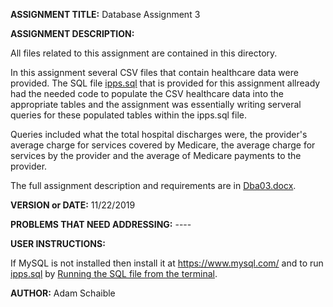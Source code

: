 **ASSIGNMENT TITLE:** Database Assignment 3

**ASSIGNMENT DESCRIPTION:**

All files related to this assignment are contained in this directory.

In this assignment several CSV files that contain healthcare data were provided. The SQL file [ipps.sql](https://github.com/AdamSchaible/MSU_Denver/blob/master/CS%203810%20Principles%20of%20Database%20Systems%20(Fall%202019)/Database%20Assignment%203/ipps.sql)  that is provided for this assignment allready had the needed code to populate the CSV healthcare data into the appropriate tables and the assignment was essentially writing serveral queries for these populated tables within the ipps.sql file. 

Queries included what the total hospital discharges were, the provider's average charge for services covered by Medicare, the average charge for services by the provider and the average of Medicare payments to the provider.

The full assignment description and requirements are in [Dba03.docx](https://github.com/AdamSchaible/MSU_Denver/blob/master/CS%203810%20Principles%20of%20Database%20Systems%20(Fall%202019)/Database%20Assignment%203/Dba03.docx).

**VERSION or DATE:** 11/22/2019

**PROBLEMS THAT NEED ADDRESSING:** ----

**USER INSTRUCTIONS:** 

If MySQL is not installed then install it at https://www.mysql.com/ and to run [ipps.sql](https://github.com/AdamSchaible/MSU_Denver/blob/master/CS%203810%20Principles%20of%20Database%20Systems%20(Fall%202019)/Database%20Assignment%203/ipps.sql) by [Running the SQL file from the terminal](https://www.tutorialspoint.com/run-sql-file-in-mysql-database-from-terminal).

**AUTHOR:** Adam Schaible
